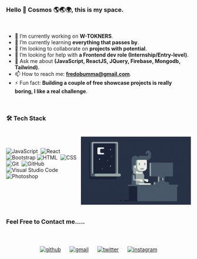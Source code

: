 ### Hello 👋 Cosmos 🌎🌏🌍, this is my space.

<!--
**Fredobumma/Fredobumma** is a ✨ _special_ ✨ repository because its `README.md` (this file) appears on your GitHub profile.

Here are some ideas to get you started:
-->

<br/>

- 🔭 I’m currently working on **W-TOKNERS**.
- 🌱 I’m currently learning **everything that passes by**.
- 👯 I’m looking to collaborate on **projects with potential**.
- 🤔 I’m looking for help with **a Frontend dev role (Internship/Entry-level)**.
- 💬 Ask me about **(JavaScript, ReactJS, JQuery, Firebase, Mongodb, Tailwind)**.
- 📫 How to reach me: **fredobumma@gmail.com**.
- ⚡ Fun fact: **Building a couple of free showcase projects is really boring, I like a real challenge**.

<br/>

### 🛠 Tech Stack 

<br/> 

<img alt="Night Coding" src="https://raw.githubusercontent.com/AVS1508/AVS1508/master/assets/Night-Coding.gif" align="right"/>
<br/>

![JavaScript](https://img.shields.io/badge/-JavaScript-05122A?style=flat&logo=javascript)&nbsp;
![React](https://img.shields.io/badge/-React-05122A?style=flat&logo=react)&nbsp; 
![Bootstrap](https://img.shields.io/badge/-Bootstrap-05122A?style=flat&logo=bootstrap&logoColor=563D7C)
![HTML](https://img.shields.io/badge/-HTML-05122A?style=flat&logo=HTML5)&nbsp; 
![CSS](https://img.shields.io/badge/-CSS-05122A?style=flat&logo=CSS3&logoColor=1572B6)&nbsp; 
![Git](https://img.shields.io/badge/-Git-05122A?style=flat&logo=git)&nbsp; 
![GitHub](https://img.shields.io/badge/-GitHub-05122A?style=flat&logo=github)&nbsp;
![Visual Studio Code](https://img.shields.io/badge/-Visual%20Studio%20Code-05122A?style=flat&logo=visual-studio-code&logoColor=007ACC)&nbsp; 
![Photoshop](https://img.shields.io/badge/-Photoshop-05122A?style=flat&logo=adobe-photoshop)&nbsp; 

<br/>

<br/>

<br/>

<br/>

### Feel Free to Contact me.....

<br/>

<p align="center">
  <a href="https://github.com/Fredobumma"><img alt="github" width="15%" style="padding:10px" src="https://img.icons8.com/clouds/100/000000/github.png"/></a>
  <a href="mailto:fredobumma@gmail.com"><img alt="gmail" width="15%" style="padding:10px" src="https://img.icons8.com/clouds/100/null/gmail.png"/></a>
  <a href="https://www.twitter.com/fredobumma"><img alt="twitter" width="15%" style="padding:10px" src="https://img.icons8.com/clouds/100/null/twitter-circled.png"/></a>
  <a href="https://www.instagram.com/Fredobumma"><img alt="instagram" width="15%" style="padding:10px" src="https://img.icons8.com/clouds/100/000000/instagram.png"/></a>
</p>

